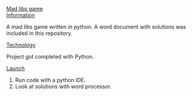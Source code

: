 <ins>Mad libs game</ins><br>
<ins>Information</ins><br>

 A mad libs game written in python. A word document with solutions was included in this repository.<br>
  
<ins>Technology</ins><br>
  
Project got completed with Python. <br>
  
<ins>Launch</ins><br>
1. Run code with a python IDE.
2. Look at solutions with  word processor.
